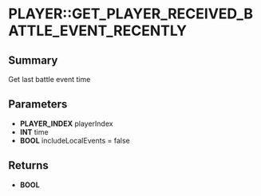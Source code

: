 # PLAYER::GET_PLAYER_RECEIVED_BATTLE_EVENT_RECENTLY

## Summary
Get last battle event time

## Parameters
* **PLAYER_INDEX** playerIndex
* **INT** time
* **BOOL** includeLocalEvents = false

## Returns
* **BOOL**